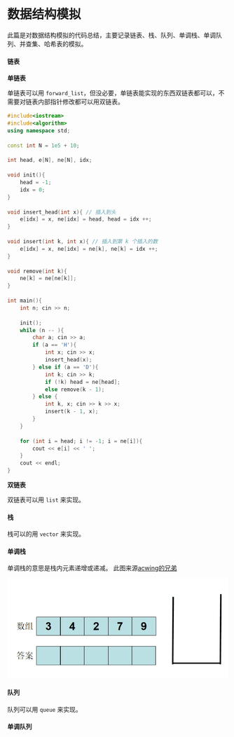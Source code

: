 # 数据结构模拟

此篇是对数据结构模拟的代码总结，主要记录链表、栈、队列、单调栈、单调队列、并查集、哈希表的模拟。

#### 链表

**单链表**

单链表可以用 `forward_list`，但没必要，单链表能实现的东西双链表都可以，不需要对链表内部指针修改都可以用双链表。

```cpp
#include<iostream>
#include<algorithm>
using namespace std;

const int N = 1e5 + 10;

int head, e[N], ne[N], idx;

void init(){
    head = -1;
    idx = 0;
}

void insert_head(int x){ // 插入到头
    e[idx] = x, ne[idx] = head, head = idx ++;
}

void insert(int k, int x){ // 插入到第 k 个插入的数
    e[idx] = x, ne[idx] = ne[k], ne[k] = idx ++;
}

void remove(int k){
    ne[k] = ne[ne[k]]; 
}

int main(){
    int n; cin >> n;
    
    init();
    while (n -- ){
        char a; cin >> a;
        if (a == 'H'){
            int x; cin >> x;
            insert_head(x);
        } else if (a == 'D'){
            int k; cin >> k;
            if (!k) head = ne[head];
            else remove(k - 1);
        } else {
            int k, x; cin >> k >> x;
            insert(k - 1, x); 
        }
    }
    
    for (int i = head; i != -1; i = ne[i]){
        cout << e[i] << ' ';
    }
    cout << endl;
}
```

**双链表**

双链表可以用 `list` 来实现。

#### 栈

栈可以的用 `vector` 来实现。

#### 单调栈

单调栈的意思是栈内元素递增或递减。 此图来源[acwing的兄弟](https://www.acwing.com/solution/content/27437/)

![](../.gitbook/assets/20201211221031165.gif)

#### 队列

队列可以用 `queue` 来实现。

#### 单调队列
